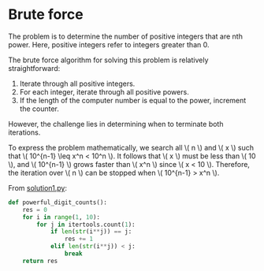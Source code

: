 # Brute force

The problem is to determine the number of positive integers that are nth power.
Here, positive integers refer to integers greater than 0.

The brute force algorithm for solving this problem is relatively straightforward:

1. Iterate through all positive integers.
2. For each integer, iterate through all positive powers.
3. If the length of the computer number is equal to the power, increment the counter.

However, the challenge lies in determining when to terminate both iterations.

To express the problem mathematically, we search all \\( n \\) and \\( x \\) such that \\( 10^{n-1} \leq x^n < 10^n \\).
It follows that \\( x \\) must be less than \\( 10 \\), and \\( 10^{n-1} \\) grows faster than \\( x^n \\) since \\( x < 10 \\).
Therefore, the iteration over \\( n \\) can be stopped when \\( 10^{n-1} > x^n \\).

From [solution1.py](https://github.com/TurtleSmoke/Project-Euler/blob/main/problems/problem_0063/solution1.py):

```python
def powerful_digit_counts():
    res = 0
    for i in range(1, 10):
        for j in itertools.count(1):
            if len(str(i**j)) == j:
                res += 1
            elif len(str(i**j)) < j:
                break
    return res
```

